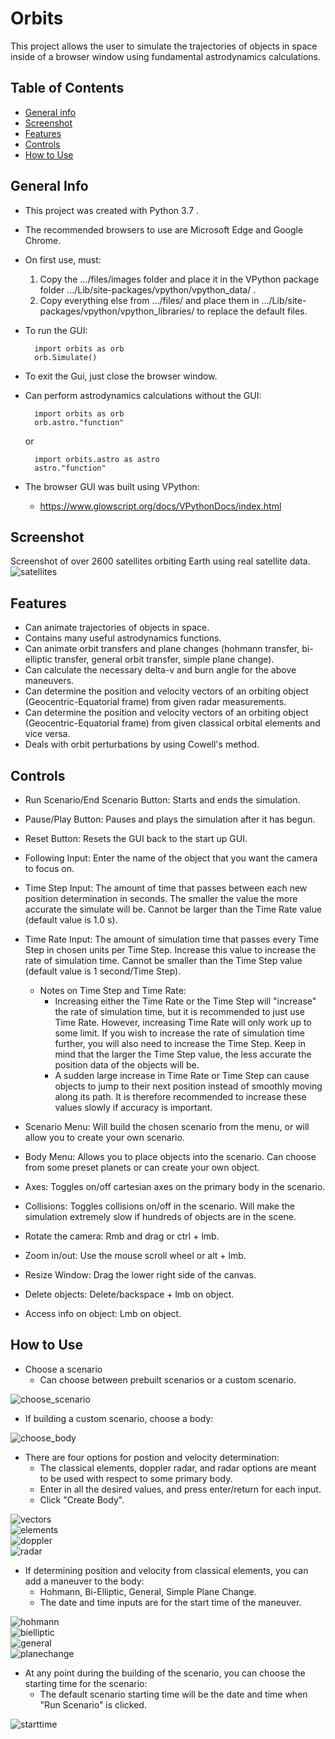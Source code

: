 # Orbits
This project allows the user to simulate the trajectories of objects in space inside of a browser window using fundamental astrodynamics calculations.

## Table of Contents
* [General info](#general-info)
* [Screenshot](#screenshot)
* [Features](#features)
* [Controls](#controls)
* [How to Use](#how-to-use)

## General Info
* This project was created with Python 3.7 .
* The recommended browsers to use are Microsoft Edge and Google Chrome.
* On first use, must:
    1. Copy the .../files/images folder and place it in the VPython package folder .../Lib/site-packages/vpython/vpython_data/ .
    2. Copy everything else from .../files/ and place them in .../Lib/site-packages/vpython/vpython_libraries/ to replace the default files.
* To run the GUI:

        import orbits as orb  
        orb.Simulate()
* To exit the Gui, just close the browser window.
* Can perform astrodynamics calculations without the GUI:
        
        import orbits as orb
        orb.astro."function"
    
    or
    
        import orbits.astro as astro
        astro."function"
* The browser GUI was built using VPython:
    * https://www.glowscript.org/docs/VPythonDocs/index.html

## Screenshot
Screenshot of over 2600 satellites orbiting Earth using real satellite data.
![satellites](/files/screenshots/satellites.png)

## Features
* Can animate trajectories of objects in space.
* Contains many useful astrodynamics functions.
* Can animate orbit transfers and plane changes (hohmann transfer, bi-elliptic transfer, general orbit transfer, simple plane change).
* Can calculate the necessary delta-v and burn angle for the above maneuvers.
* Can determine the position and velocity vectors of an orbiting object (Geocentric-Equatorial frame) from given radar measurements.
* Can determine the position and velocity vectors of an orbiting object (Geocentric-Equatorial frame) from given classical orbital elements and vice versa.
* Deals with orbit perturbations by using Cowell's method.

## Controls
* Run Scenario/End Scenario Button: Starts and ends the simulation.
* Pause/Play Button: Pauses and plays the simulation after it has begun.
* Reset Button: Resets the GUI back to the start up GUI.
* Following Input: Enter the name of the object that you want the camera to focus on.
* Time Step Input: The amount of time that passes between each new position determination in seconds. The smaller the value the more accurate the simulate will be. Cannot be larger than the Time Rate value (default value is 1.0 s).
* Time Rate Input: The amount of simulation time that passes every Time Step in chosen units per Time Step. Increase this value to increase the rate of simulation time. Cannot be smaller than the Time Step value (default value is 1 second/Time Step).

    * Notes on Time Step and Time Rate: 
        * Increasing either the Time Rate or the Time Step will "increase" the rate of simulation time, but it is recommended to just use Time    Rate. However, increasing Time Rate will only work up to some limit. If you wish to increase the rate of simulation time further, you will also need to increase the Time Step. Keep in mind that the larger the Time Step value, the less accurate the position data of the objects will be.
        * A sudden large increase in Time Rate or Time Step can cause objects to jump to their next position instead of smoothly moving along its path. It is therefore recommended to increase these values slowly if accuracy is important.

* Scenario Menu: Will build the chosen scenario from the menu, or will allow you to create your own scenario.
* Body Menu: Allows you to place objects into the scenario. Can choose from some preset planets or can create your own object.
* Axes: Toggles on/off cartesian axes on the primary body in the scenario.
* Collisions: Toggles collisions on/off in the scenario. Will make the simulation extremely slow if hundreds of objects are in the scene.
* Rotate the camera: Rmb and drag or ctrl + lmb.
* Zoom in/out: Use the mouse scroll wheel or alt + lmb.
* Resize Window: Drag the lower right side of the canvas.
* Delete objects: Delete/backspace + lmb on object.
* Access info on object: Lmb on object.

## How to Use
* Choose a scenario
    * Can choose between prebuilt scenarios or a custom scenario.  

![choose_scenario](/files/screenshots/choose_scenario.png)    

* If building a custom scenario, choose a body:  

![choose_body](/files/screenshots/choose_body.png)    

* There are four options for postion and velocity determination:  
    * The classical elements, doppler radar, and radar options are meant to be used with respect to some primary body.
    * Enter in all the desired values, and press enter/return for each input.
    * Click "Create Body".

![vectors](/files/screenshots/vectors.png)  
![elements](/files/screenshots/elements.png)  
![doppler](/files/screenshots/doppler.png)  
![radar](/files/screenshots/radar.png)    

* If determining position and velocity from classical elements, you can add a maneuver to the body:
    * Hohmann, Bi-Elliptic, General, Simple Plane Change.
    * The date and time inputs are for the start time of the maneuver.

![hohmann](/files/screenshots/hohmann.png)  
![bielliptic](/files/screenshots/bielliptic.png)  
![general](/files/screenshots/general.png)  
![planechange](/files/screenshots/planechange.png)    

* At any point during the building of the scenario, you can choose the starting time for the scenario:  
    * The default scenario starting time will be the date and time when "Run Scenario" is clicked.

![starttime](/files/screenshots/starttime.png)  
